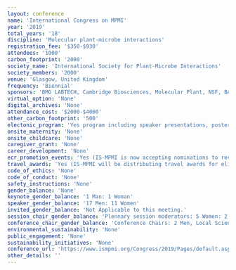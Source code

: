 ```yaml
---
layout: conference 
name: 'International Congress on MPMI​'
year: '2019'
total_years: '18'
discipline: 'Molecular plant-microbe interactions'
registration_fee: '$350-$930'
attendees: '1000'
carbon_footprint: '2000'
society_name: 'International Society for Plant-Microbe Interactions'
society_members: '2000'
venue: 'Glasgow, United Kingdom'
frequency: 'Biennial'
sponsors: 'BMG LABTECH, Cambridge Biosciences, Molecular Plant, NSF, BASF, PLOS Biology, CLF Plant Climatics, LI-COR, MPMI, Poly Tech, USDA, Burleigh Dodds Science Publishing, Journal of Experimental Botany'
virtual_option: 'None'
digital_archives: 'None'
attendance_cost: '$2000-$4000'
other_carbon_footprint: '500'
electonic_program: 'Yes program including speaker presentations, posters and abstract book is onlie in html format.'
onsite_maternity: 'None'
onsite_childcare: 'None'
caregiver_grant: 'None'
career_development: 'None'
ecr_promotion_events: 'Yes (IS-MPMI is now accepting nominations to recognize an outstanding young investigator for research in the area of molecular plant-microbe interactions. Self-nominations are welcome and encouraged. One award of $1,000 is available and includes a featured presentation by the awardee at the IS-MPMI XVIII Congress.Nominees must have been in an independent, full-time research position for no more than seven years as of the date of the next IS-MPMI congress (time taken off for child-rearing does not count in this limit and other special circumstances may be evaluated at the discretion of the committee). '
travel_awards: 'Yes (IS-MPMI will be distributing travel awards for eligible students, post-docs, and early career professionals to attend the IS-MPMI XVIII Congress. Awards up to $1,500 (depending on travel distance) will be given to pay for registration, travel, and/or lodging expenses. Award selection will be based on the quality of the applicants science reflected in the research abstract, impact statement and curriculum vita.)'
code_of_ethics: 'None'
code_of_conduct: 'None'
safety_instructions: 'None'
gender_balance: 'None'
keynote_gender_balance: '1 Man: 1 Woman'
speaker_gender_balance: '17 Men: 11 Women'
invited_gender_balance: 'Not Applicable to this meeting.'
session_chair_gender_balance: 'Plennary session moderators: 5 Women: 2 Men'
conference_chair_gender_balance: 'Conference Chairs: 2 Men, Local Scientific Committee: 15 Men: 12 Women'
environmental_sustainability: 'None'
public_engagement: 'None'
sustainability_initiatives: 'None'
conference_url: 'https://www.ismpmi.org/Congress/2019/Pages/default.aspx'
other_details: ''
---
```

